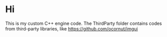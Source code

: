 # Hi
This is my custom C++ engine code. The ThirdParty folder contains codes from third-party libraries, like https://github.com/ocornut/imgui 
